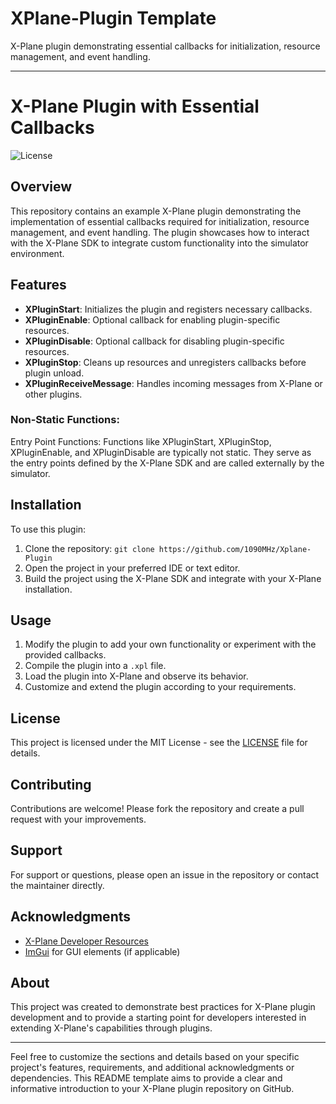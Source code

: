 # XPlane-Plugin Template
X-Plane plugin demonstrating essential callbacks for initialization, resource management, and event handling.

---

# X-Plane Plugin with Essential Callbacks

![License](https://img.shields.io/badge/license-MIT-blue.svg)

## Overview

This repository contains an example X-Plane plugin demonstrating the implementation of essential callbacks required for initialization, resource management, and event handling. The plugin showcases how to interact with the X-Plane SDK to integrate custom functionality into the simulator environment.

## Features

- **XPluginStart**: Initializes the plugin and registers necessary callbacks.
- **XPluginEnable**: Optional callback for enabling plugin-specific resources.
- **XPluginDisable**: Optional callback for disabling plugin-specific resources.
- **XPluginStop**: Cleans up resources and unregisters callbacks before plugin unload.
- **XPluginReceiveMessage**: Handles incoming messages from X-Plane or other plugins.

### Non-Static Functions:
Entry Point Functions: Functions like XPluginStart, XPluginStop, XPluginEnable, and XPluginDisable are typically not static. They serve as the entry points defined by the X-Plane SDK and are called externally by the simulator.

## Installation

To use this plugin:

1. Clone the repository: `git clone https://github.com/1090MHz/Xplane-Plugin`
2. Open the project in your preferred IDE or text editor.
3. Build the project using the X-Plane SDK and integrate with your X-Plane installation.

## Usage

1. Modify the plugin to add your own functionality or experiment with the provided callbacks.
2. Compile the plugin into a `.xpl` file.
3. Load the plugin into X-Plane and observe its behavior.
4. Customize and extend the plugin according to your requirements.

## License

This project is licensed under the MIT License - see the [LICENSE](LICENSE) file for details.

## Contributing

Contributions are welcome! Please fork the repository and create a pull request with your improvements.

## Support

For support or questions, please open an issue in the repository or contact the maintainer directly.

## Acknowledgments

- [X-Plane Developer Resources](https://developer.x-plane.com/)
- [ImGui](https://github.com/ocornut/imgui) for GUI elements (if applicable)

## About

This project was created to demonstrate best practices for X-Plane plugin development and to provide a starting point for developers interested in extending X-Plane's capabilities through plugins.

---

Feel free to customize the sections and details based on your specific project's features, requirements, and additional acknowledgments or dependencies. This README template aims to provide a clear and informative introduction to your X-Plane plugin repository on GitHub.
